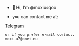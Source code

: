 - 👋 Hi, I’m @moxiuoqoo

- you can contact me at: 

[Telegram](https://telegram.me/moxiu333)
```
or if you prefer e-mail contact:
moxi-u7@onet.eu
```

